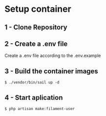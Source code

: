 # Setup container

## 1 - Clone Repository

## 2 - Create a .env file
Create a .env file according to the .env.example

## 3 - Build the container images
```
$ ./vendor/bin/sail up -d
```

## 4 - Start aplication
```
$ php artisan make:filament-user 
```